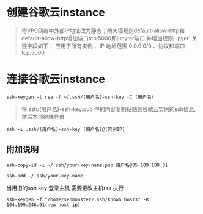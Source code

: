 # 创建谷歌云instance
> 将VPC网络中外部IP地址改为静态；防火墙规则default-allow-http和default-allow-http增加端口tcp:5000即jupyter端口
并增加规则jupyer: 关键字段如下： 应用于所有实例 、IP 地址范围 0.0.0.0/0 、协议和端口 tcp:5000
# 连接谷歌云instance
`ssh-keygen -t rsa -f ~/.ssh/(用户名)-ssh-key -C (用户名）`
> 将.ssh/(用户名)-ssh-key.pub 中的内容复制粘贴到谷歌云实例的ssh信息,然后本地终端登录

`ssh -i .ssh/(用户名)-ssh-key (用户名)@(实例IP)`
## 附加说明
`ssh-copy-id -i ~/.ssh/your-key-name.pub 用户名@35.189.188.31` 

`ssh-add ~/.ssh/your-key-name` 

当用旧的ssh key 登录主机 需要更改主机rsa 执行 

`ssh-keygen -f "/home/senmonster/.ssh/known_hosts" -R 104.199.246.91(new host ip)`
